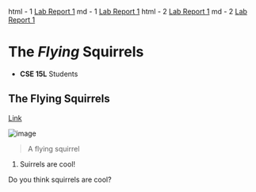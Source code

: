html - 1
[Lab Report 1](lab-report-1-week-2.html)
md - 1
[Lab Report 1](lab-report-1-week-2.md)
html - 2
[Lab Report 1](https://bhacia.github.io/cse15l-lab-reports/lab-report-1-week-2.html)
md - 2
[Lab Report 1](https://bhacia.github.io/cse15l-lab-reports/lab-report-1-week-2.md)

# The *Flying* Squirrels
- **CSE 15L** Students

## The Flying Squirrels
[Link](https://ucsd-cse15l-w22.github.io/week/week2/#lab-tasks)

![image](https://i.dailymail.co.uk/i/pix/scaled/2012/07/01/article-2167362-13E0797D000005DC-242_308x185.jpg)
> A flying squirrel

1. Suirrels are cool!

Do you think squirrels are cool?
